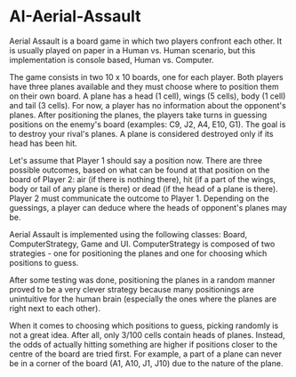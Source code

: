 # AI-Aerial-Assault

Aerial Assault is a board game in which two players confront each other. It is usually played on paper in a Human vs. Human scenario, but this implementation is console based, Human vs. Computer.

The game consists in two 10 x 10 boards, one for each player. Both players have three planes available and they must choose where to position them on their own board. A plane has a head (1 cell), wings (5 cells), body (1 cell) and tail (3 cells). For now, a player has no information about the opponent's planes. After positioning the planes, the players take turns in guessing positions on the enemy's board (examples: C9, J2, A4, E10, G1). The goal is to destroy your rival's planes. A plane is considered destroyed only if its head has been hit. 

Let's assume that Player 1 should say a position now. There are three possible outcomes, based on what can be found at that position on the board of Player 2: air (if there is nothing there), hit (if a part of the wings, body or tail of any plane is there) or dead (if the head of a plane is there). Player 2 must communicate the outcome to Player 1. Depending on the guessings, a player can deduce where the heads of opponent's planes may be.

Aerial Assault is implemented using the following classes: Board, ComputerStrategy, Game and UI. ComputerStrategy is composed of two strategies - one for positioning the planes and one for choosing which positions to guess. 

After some testing was done, positioning the planes in a random manner proved to be a very clever strategy because many positionings are unintuitive for the human brain (especially the ones where the planes are right next to each other). 

When it comes to choosing which positions to guess, picking randomly is not a great idea. After all, only 3/100 cells contain heads of planes. Instead, the odds of actually hitting something are higher if positions closer to the centre of the board are tried first. For example, a part of a plane can never be in a corner of the board (A1, A10, J1, J10) due to the nature of the plane. 
